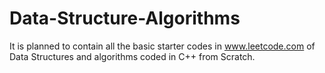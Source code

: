 # Data-Structure-Algorithms
It is planned to contain all the basic starter codes in www.leetcode.com of Data Structures and algorithms coded in C++ from Scratch.
